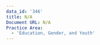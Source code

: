 ```yaml
---
data_id: '346'
title: N/A
Document URL: N/A
Practice Area:
  - 'Education, Gender, and Youth'
---
```

